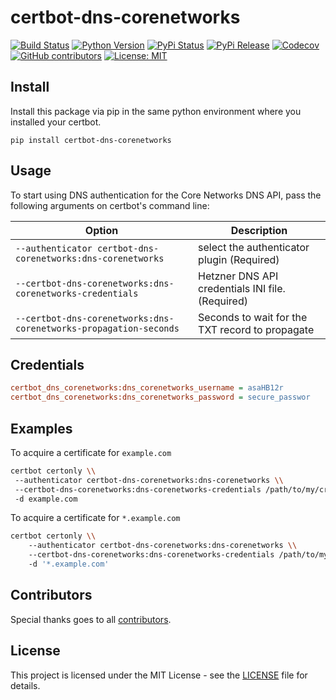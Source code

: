 # certbot-dns-corenetworks

[![Build Status](https://img.shields.io/drone/build/thegeeklab/certbot-dns-corenetworks?logo=drone)](https://cloud.drone.io/thegeeklab/certbot-dns-corenetworks)
[![Python Version](https://img.shields.io/pypi/pyversions/certbot-dns-corenetworks.svg)](https://pypi.org/project/certbot-dns-corenetworks/)
[![PyPi Status](https://img.shields.io/pypi/status/certbot-dns-corenetworks.svg)](https://pypi.org/project/certbot-dns-corenetworks/)
[![PyPi Release](https://img.shields.io/pypi/v/certbot-dns-corenetworks.svg)](https://pypi.org/project/certbot-dns-corenetworks/)
[![Codecov](https://img.shields.io/codecov/c/github/thegeeklab/certbot-dns-corenetworks)](https://codecov.io/gh/thegeeklab/certbot-dns-corenetworks)
[![GitHub contributors](https://img.shields.io/github/contributors/thegeeklab/certbot-dns-corenetworks)](https://github.com/thegeeklab/certbot-dns-corenetworks/graphs/contributors)
[![License: MIT](https://img.shields.io/github/license/thegeeklab/certbot-dns-corenetworks)](<[LICENSE](https://github.com/thegeeklab/certbot-dns-corenetworks/blob/master/LICENSE)>)

## Install

Install this package via pip in the same python environment where you installed your certbot.

```console
pip install certbot-dns-corenetworks
```

## Usage

To start using DNS authentication for the Core Networks DNS API, pass the following arguments on certbot's command line:

| Option                                                               | Description                                      |
|----------------------------------------------------------------------|--------------------------------------------------|
| `--authenticator certbot-dns-corenetworks:dns-corenetworks`          | select the authenticator plugin (Required)       |
| `--certbot-dns-corenetworks:dns-corenetworks-credentials`            | Hetzner DNS API credentials INI file. (Required) |
| `--certbot-dns-corenetworks:dns-corenetworks-propagation-seconds`    | Seconds to wait for the TXT record to propagate  |

## Credentials

```ini
certbot_dns_corenetworks:dns_corenetworks_username = asaHB12r
certbot_dns_corenetworks:dns_corenetworks_password = secure_passwor
```

## Examples

To acquire a certificate for `example.com`

```bash
certbot certonly \\
 --authenticator certbot-dns-corenetworks:dns-corenetworks \\
 --certbot-dns-corenetworks:dns-corenetworks-credentials /path/to/my/credentials.ini \\
 -d example.com
```

To acquire a certificate for ``*.example.com``

```bash
certbot certonly \\
    --authenticator certbot-dns-corenetworks:dns-corenetworks \\
    --certbot-dns-corenetworks:dns-corenetworks-credentials /path/to/my/credentials.ini \\
    -d '*.example.com'
```

## Contributors

Special thanks goes to all [contributors](https://github.com/thegeeklab/certbot-dns-corenetworks/graphs/contributors).

## License

This project is licensed under the MIT License - see the [LICENSE](https://github.com/thegeeklab/certbot-dns-corenetworks/blob/master/LICENSE) file for details.
